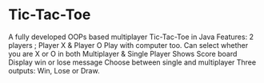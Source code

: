 # Tic-Tac-Toe
A fully developed OOPs based multiplayer Tic-Tac-Toe in Java
Features:
2 players ; Player X & Player O
Play with computer too.
Can select whether you are X or O in both Multiplayer & Single Player
Shows Score board
Display win or lose message
Choose between single and multiplayer
Three outputs: Win, Lose or Draw.
